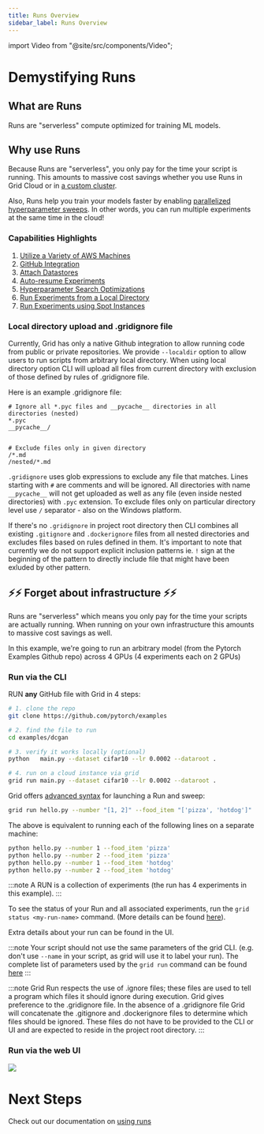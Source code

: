 ```yaml
---
title: Runs Overview
sidebar_label: Runs Overview
---
```


import Video from "@site/src/components/Video";

# Demystifying Runs

## What are Runs
Runs are "serverless" compute optimized for training ML models.

## Why use Runs
Because Runs are "serverless", you only pay for the time your script is running. This amounts to massive cost savings whether you use Runs in Grid Cloud or in [a custom cluster](../../platform/2_custom-cloud-credentials/byoc.md).

Also, Runs help you train your models faster by enabling [parallelized hyperparameter sweeps](https://docs.grid.ai/features/runs/sweep-syntax). In other words, you can run multiple experiments at the same time in the cloud!

### Capabilities Highlights
1. [Utilize a Variety of AWS Machines](https://docs.grid.ai/platform/machines)
2. [GitHub Integration](https://docs.grid.ai/platform/github-integration)
3. [Attach Datastores](https://docs.grid.ai/features/runs#attaching-datastores-to-runs)
4. [Auto-resume Experiments](https://docs.grid.ai/features/runs/auto-resume-experiments)
5. [Hyperparameter Search Optimizations](https://docs.grid.ai/features/runs/sweep-syntax)
6. [Run Experiments from a Local Directory](https://docs.grid.ai/features/runs/localdir)  
7. [Run Experiments using Spot Instances](https://docs.grid.ai/features/runs/interruptible-machines)


### Local directory upload and .gridignore file
Currently, Grid has only a native Github integration to allow running code from public or private repositories. We provide `--localdir` option to allow users to run scripts from arbitrary local directory. When using local directory option CLI will upload all files from current directory with exclusion of those defined by rules of .gridignore file.

Here is an example .gridignore file:

```text
# Ignore all *.pyc files and __pycache__ directories in all directories (nested)
*.pyc
__pycache__/


# Exclude files only in given directory
/*.md
/nested/*.md
```

`.gridignore` uses glob expressions to exclude any file that matches. Lines starting with `#` are comments and will be ignored. All directories with name `__pycache__` will not get uploaded as well as any file (even inside nested directories) with `.pyc` extension. To exclude files only on particular directory level use `/` separator - also on the Windows platform. 

If there's no `.gridignore` in project root directory then CLI combines all existing `.gitignore` and `.dockerignore` files from all nested directories and excludes files based on rules defined in them. It's important to note that currently we do not support explicit inclusion patterns ie. `!` sign at the beginning of the pattern to directly include file that might have been exluded by other pattern.


## ⚡️⚡ ️Forget about infrastructure ⚡️⚡️

Runs are "serverless" which means you only pay for the time your scripts are actually running. When running on your own infrastructure this amounts to massive cost savings as well.


In this example, we're going to run an arbitrary model (from the Pytorch Examples Github repo) across 4 GPUs (4 experiments each on 2 GPUs)

### Run via the CLI

RUN **any** GitHub file with Grid in 4 steps:

```bash
# 1. clone the repo
git clone https://github.com/pytorch/examples

# 2. find the file to run
cd examples/dcgan

# 3. verify it works locally (optional)
python   main.py --dataset cifar10 --lr 0.0002 --dataroot .

# 4. run on a cloud instance via grid
grid run main.py --dataset cifar10 --lr 0.0002 --dataroot .
```

Grid offers [advanced syntax](https://docs.grid.ai/features/runs/sweep-syntax) for launching a Run and sweep:

```bash
grid run hello.py --number "[1, 2]" --food_item "['pizza', 'hotdog']"
```

The above is equivalent to running each of the following lines on a separate machine:

```bash
python hello.py --number 1 --food_item 'pizza'
python hello.py --number 2 --food_item 'pizza'
python hello.py --number 1 --food_item 'hotdog'
python hello.py --number 2 --food_item 'hotdog'
```

:::note
A RUN is a collection of experiments (the run has 4 experiments in this example).
:::

To see the status of your Run and all associated experiments, run the `grid status <my-run-name>` command. (More details can be found [here](https://docs.grid.ai/cli#grid-status)).

Extra details about your run can be found in the UI. 

:::note
Your script should not use the same parameters of the grid CLI. (e.g. don't use `--name` in your script, as grid will use it to label your run). The complete list of parameters used by the `grid run` command can be found [here](https://docs.grid.ai/cli#grid-run)
:::

:::note
Grid Run respects the use of .ignore files; these files are used to tell a program which files it should ignore during execution. Grid gives preference to the .gridignore file. In the absence of a .gridignore file Grid will concatenate the .gitignore and .dockerignore files to determine which files should be ignored. These files do not have to be provided to the CLI or UI and are expected to reside in the project root directory.
:::

### Run via the web UI

![](/images/runs/run_start.gif)

# Next Steps
Check out our documentation on [using runs](https://docs.grid.ai/features/runs/creating-basic-runs)
